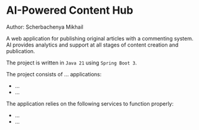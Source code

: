 # AI-Powered Content Hub

Author: Scherbachenya Mikhail

A web application for publishing original articles with a commenting system.
AI provides analytics and support at all stages of content creation and publication.

The project is written in `Java 21` using `Spring Boot 3`.

The project consists of ... applications:
* ...
* ...

The application relies on the following services to function properly:
* ...
* ...